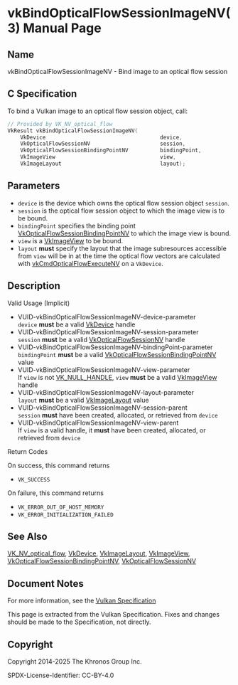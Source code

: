 # vkBindOpticalFlowSessionImageNV(3) Manual Page

## Name

vkBindOpticalFlowSessionImageNV - Bind image to an optical flow session



## [](#_c_specification)C Specification

To bind a Vulkan image to an optical flow session object, call:

```c++
// Provided by VK_NV_optical_flow
VkResult vkBindOpticalFlowSessionImageNV(
    VkDevice                                    device,
    VkOpticalFlowSessionNV                      session,
    VkOpticalFlowSessionBindingPointNV          bindingPoint,
    VkImageView                                 view,
    VkImageLayout                               layout);
```

## [](#_parameters)Parameters

- `device` is the device which owns the optical flow session object `session`.
- `session` is the optical flow session object to which the image view is to be bound.
- `bindingPoint` specifies the binding point [VkOpticalFlowSessionBindingPointNV](https://registry.khronos.org/vulkan/specs/latest/man/html/VkOpticalFlowSessionBindingPointNV.html) to which the image view is bound.
- `view` is a [VkImageView](https://registry.khronos.org/vulkan/specs/latest/man/html/VkImageView.html) to be bound.
- `layout` **must** specify the layout that the image subresources accessible from `view` will be in at the time the optical flow vectors are calculated with [vkCmdOpticalFlowExecuteNV](https://registry.khronos.org/vulkan/specs/latest/man/html/vkCmdOpticalFlowExecuteNV.html) on a `VkDevice`.

## [](#_description)Description

Valid Usage (Implicit)

- [](#VUID-vkBindOpticalFlowSessionImageNV-device-parameter)VUID-vkBindOpticalFlowSessionImageNV-device-parameter  
  `device` **must** be a valid [VkDevice](https://registry.khronos.org/vulkan/specs/latest/man/html/VkDevice.html) handle
- [](#VUID-vkBindOpticalFlowSessionImageNV-session-parameter)VUID-vkBindOpticalFlowSessionImageNV-session-parameter  
  `session` **must** be a valid [VkOpticalFlowSessionNV](https://registry.khronos.org/vulkan/specs/latest/man/html/VkOpticalFlowSessionNV.html) handle
- [](#VUID-vkBindOpticalFlowSessionImageNV-bindingPoint-parameter)VUID-vkBindOpticalFlowSessionImageNV-bindingPoint-parameter  
  `bindingPoint` **must** be a valid [VkOpticalFlowSessionBindingPointNV](https://registry.khronos.org/vulkan/specs/latest/man/html/VkOpticalFlowSessionBindingPointNV.html) value
- [](#VUID-vkBindOpticalFlowSessionImageNV-view-parameter)VUID-vkBindOpticalFlowSessionImageNV-view-parameter  
  If `view` is not [VK\_NULL\_HANDLE](https://registry.khronos.org/vulkan/specs/latest/man/html/VK_NULL_HANDLE.html), `view` **must** be a valid [VkImageView](https://registry.khronos.org/vulkan/specs/latest/man/html/VkImageView.html) handle
- [](#VUID-vkBindOpticalFlowSessionImageNV-layout-parameter)VUID-vkBindOpticalFlowSessionImageNV-layout-parameter  
  `layout` **must** be a valid [VkImageLayout](https://registry.khronos.org/vulkan/specs/latest/man/html/VkImageLayout.html) value
- [](#VUID-vkBindOpticalFlowSessionImageNV-session-parent)VUID-vkBindOpticalFlowSessionImageNV-session-parent  
  `session` **must** have been created, allocated, or retrieved from `device`
- [](#VUID-vkBindOpticalFlowSessionImageNV-view-parent)VUID-vkBindOpticalFlowSessionImageNV-view-parent  
  If `view` is a valid handle, it **must** have been created, allocated, or retrieved from `device`

Return Codes

On success, this command returns

- `VK_SUCCESS`

On failure, this command returns

- `VK_ERROR_OUT_OF_HOST_MEMORY`
- `VK_ERROR_INITIALIZATION_FAILED`

## [](#_see_also)See Also

[VK\_NV\_optical\_flow](https://registry.khronos.org/vulkan/specs/latest/man/html/VK_NV_optical_flow.html), [VkDevice](https://registry.khronos.org/vulkan/specs/latest/man/html/VkDevice.html), [VkImageLayout](https://registry.khronos.org/vulkan/specs/latest/man/html/VkImageLayout.html), [VkImageView](https://registry.khronos.org/vulkan/specs/latest/man/html/VkImageView.html), [VkOpticalFlowSessionBindingPointNV](https://registry.khronos.org/vulkan/specs/latest/man/html/VkOpticalFlowSessionBindingPointNV.html), [VkOpticalFlowSessionNV](https://registry.khronos.org/vulkan/specs/latest/man/html/VkOpticalFlowSessionNV.html)

## [](#_document_notes)Document Notes

For more information, see the [Vulkan Specification](https://registry.khronos.org/vulkan/specs/latest/html/vkspec.html#vkBindOpticalFlowSessionImageNV)

This page is extracted from the Vulkan Specification. Fixes and changes should be made to the Specification, not directly.

## [](#_copyright)Copyright

Copyright 2014-2025 The Khronos Group Inc.

SPDX-License-Identifier: CC-BY-4.0